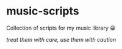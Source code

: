 # music-scripts

Collection of scripts for my music library 😁

*treat them with care, use them with caution*
